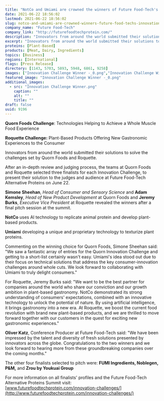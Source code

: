 ```yaml
---
title: "NotCo and Umiami are crowned the winners of Future Food-Tech's Innovation Challenges with Quorn Foods and Roquette"
date: 2021-06-22 18:56:02
lastmod: 2021-06-22 18:56:02
slug: notco-and-umiami-are-crowned-winners-future-food-techs-innovation-challenges-quorn-foods
company_name: "Future Food-Tech"
company_link: "http://futurefoodtechprotein.com/"
description: "Innovators from around the world submitted their solutions to solve the challenges set by Quorn Foods and Roquette."
excerpt: "Innovators from around the world submitted their solutions to solve the challenges set by Quorn Foods and Roquette."
proteins: [Plant-Based]
products: [Meat, Dairy, Ingredients]
topics: [Business]
regions: [International]
flags: [Press Release]
directory: [1143, 5703, 5893, 5948, 6861, 9258]
images: ["Innovation Challenge Winner -_0.png","Innovation Challenge Winner.png"]
featured_image: "Innovation Challenge Winner -_0.png"
additional_images:
  - src: "Innovation Challenge Winner.png"
    caption: ""
    alt: ""
    title: ""
draft: false
uuid: 9196
---
```

**Quorn Foods Challenge**: Technologies Helping to Achieve a Whole
Muscle Food Experience

**Roquette Challenge:** Plant-Based Products Offering New Gastronomic
Experiences to the Consumer

Innovators from around the world submitted their solutions to solve the
challenges set by Quorn Foods and Roquette.

After an in-depth review and judging process, the teams at Quorn Foods
and Roquette selected three finalists for each Innovation Challenge, to
present their solution to the judges and audience at Future Food-Tech
Alternative Proteins on June 22.

**Simone Sheehan**, *Head of Consumer and Sensory Science* and **Adam
Kemsley**, *Head of New Product Development* at Quorn Foods and **Jeremy
Burks**, *Executive Vice President* at Roquette revealed the winners
after a final pitch session at the summit.

**NotCo** uses AI technology to replicate animal protein and develop
plant-based products.

**Umiami** developing a unique and proprietary technology to texturize
plant proteins. 

Commenting on the winning choice for Quorn Foods, Simone Sheehan said:
"We saw a fantastic array of entries for the Quorn Innovation Challenge
and getting to a short-list certainly wasn't easy. Umiami's idea stood
out due to their focus on technical solutions that address the key
consumer-innovation challenges around whole cuts. We look forward to
collaborating with Umiami to truly delight consumers."

For Roquette, Jeremy Burks said: "We want to be the best partner for
companies around the world who share our conviction and our growth
ambition in plant-based gastronomy. NotCo demonstrated its strong
understanding of consumers' expectations, combined with an innovative
technology to unlock the potential of nature. By using artificial
intelligence, it brings gastronomy into a new era. At Roquette, we boost
the current food revolution with brand new plant-based products, and we
are thrilled to move forward together with our customers in the quest
for exciting new gastronomic experiences."

**Oliver Katz**, Conference Producer at Future Food-Tech said: "We have
been impressed by the talent and diversity of fresh solutions presented
by innovators across the globe. Congratulations to the two winners and
we look forward to hearing more from these groundbreaking companies over
the coming months."

The other four finalists selected to pitch were: **FUMI Ingredients,
Noblegen, P&M,** and **Zrou by Youkuai Group**

For more information on all finalists' profiles and the Future Food-Tech
Alternative Proteins Summit visit:
[www.futurefoodtechprotein.com/innovation-challenges/](http://www.futurefoodtechprotein.com/innovation-challenges/)
